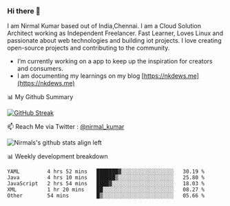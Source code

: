 ### Hi there 👋

 I am Nirmal Kumar based out of India,Chennai. I am a Cloud Solution Architect working as Independent Freelancer. Fast Learner, Loves Linux and passionate about web technologies and building iot projects. I love creating open-source projects and contributing to the community.

- I’m currently working on a app to keep up the inspiration for creators and consumers.
- I am documenting my learnings on my blog [https://nkdews.me](https://nkdews.me)


📊 My Github Summary

[![GitHub Streak](https://github-readme-streak-stats.herokuapp.com?user=nk-gears&theme=dark&hide_border=true&date_format=M%20j%5B%2C%20Y%5D)](https://git.io/streak-stats)


📫 Reach Me via  Twitter : [@nirmal_kumar](https://twitter.com/nirmal_kumar)

![Nirmals's github stats align left](https://github-readme-stats.vercel.app/api?username=nk-gears&show_icons=true)


📊 Weekly development breakdown

<!--START_SECTION:waka-->

```text
YAML         4 hrs 52 mins   ███████▓░░░░░░░░░░░░░░░░░   30.19 %
Java         4 hrs 10 mins   ██████▒░░░░░░░░░░░░░░░░░░   25.80 %
JavaScript   2 hrs 54 mins   ████▓░░░░░░░░░░░░░░░░░░░░   18.03 %
XML          1 hr 20 mins    ██░░░░░░░░░░░░░░░░░░░░░░░   08.27 %
Other        54 mins         █▒░░░░░░░░░░░░░░░░░░░░░░░   05.66 %
```

<!--END_SECTION:waka-->



